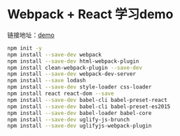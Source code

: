 # Webpack + React 学习demo

链接地址：[demo](https://dingjunjie0501.github.io/learn/dist/index.html)

```bash
npm init -y
npm install --save-dev webpack
npm install --save-dev html-webpack-plugin
npm install clean-webpack-plugin --save-dev
npm install --save-dev webpack-dev-server
npm install --save lodash
npm install --save-dev style-loader css-loader 
npm install react react-dom --save
npm install --save-dev babel-cli babel-preset-react
npm install --save-dev babel-cli babel-preset-es2015
npm install --save-dev babel-loader babel-core
npm install --save-dev uglify-js-brunch
npm install --save-dev uglifyjs-webpack-plugin
```

